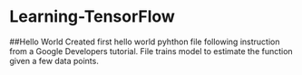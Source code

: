 # Learning-TensorFlow
##Hello World
Created first hello world pyhthon file following instruction from a Google Developers tutorial.  File trains model to estimate the function given a few data points.

